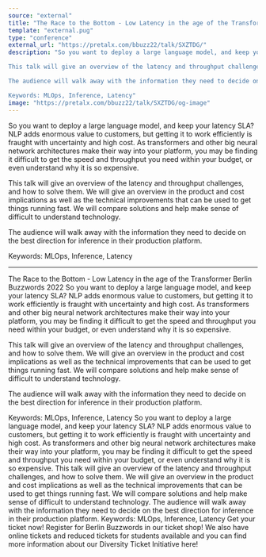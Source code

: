 ```yaml
---
source: "external"
title: "The Race to the Bottom - Low Latency in the age of the Transformer Berlin Buzzwords 2022"
template: "external.pug"
type: "conference"
external_url: "https://pretalx.com/bbuzz22/talk/SXZTDG/"
description: "So you want to deploy a large language model, and keep your latency SLA?  NLP adds enormous value to customers, but getting it to work efficiently is fraught with uncertainty and high cost.  As transformers and other big neural network architectures make their way into your platform, you may be finding it difficult to get the speed and throughput you need within your budget, or even understand why it is so expensive.

This talk will give an overview of the latency and throughput challenges, and how to solve them.  We will give an overview in the product and cost implications as well as the technical improvements that can be used to get things running fast.  We will compare solutions and help make sense of difficult to understand technology.

The audience will walk away with the information they need to decide on the best direction for inference in their production platform.

Keywords: MLOps, Inference, Latency"
image: "https://pretalx.com/bbuzz22/talk/SXZTDG/og-image"
---
```


So you want to deploy a large language model, and keep your latency SLA?  NLP adds enormous value to customers, but getting it to work efficiently is fraught with uncertainty and high cost.  As transformers and other big neural network architectures make their way into your platform, you may be finding it difficult to get the speed and throughput you need within your budget, or even understand why it is so expensive.

This talk will give an overview of the latency and throughput challenges, and how to solve them.  We will give an overview in the product and cost implications as well as the technical improvements that can be used to get things running fast.  We will compare solutions and help make sense of difficult to understand technology.

The audience will walk away with the information they need to decide on the best direction for inference in their production platform.

Keywords: MLOps, Inference, Latency

---

The Race to the Bottom - Low Latency in the age of the Transformer Berlin Buzzwords 2022
So you want to deploy a large language model, and keep your latency SLA? NLP adds enormous value to customers, but getting it to work efficiently is fraught with uncertainty and high cost. As transformers and other big neural network architectures make their way into your platform, you may be finding it difficult to get the speed and throughput you need within your budget, or even understand why it is so expensive.

This talk will give an overview of the latency and throughput challenges, and how to solve them. We will give an overview in the product and cost implications as well as the technical improvements that can be used to get things running fast. We will compare solutions and help make sense of difficult to understand technology.

The audience will walk away with the information they need to decide on the best direction for inference in their production platform.

Keywords: MLOps, Inference, Latency
So you want to deploy a large language model, and keep your latency SLA? NLP adds enormous value to customers, but getting it to work efficiently is fraught with uncertainty and high cost. As transformers and other big neural network architectures make their way into your platform, you may be finding it difficult to get the speed and throughput you need within your budget, or even understand why it is so expensive.
This talk will give an overview of the latency and throughput challenges, and how to solve them. We will give an overview in the product and cost implications as well as the technical improvements that can be used to get things running fast. We will compare solutions and help make sense of difficult to understand technology.
The audience will walk away with the information they need to decide on the best direction for inference in their production platform.
Keywords: MLOps, Inference, Latency
Get your ticket now!
Register for Berlin Buzzwords in our ticket shop! We also have online tickets and reduced tickets for students available and you can find more information about our Diversity Ticket Initiative here!
